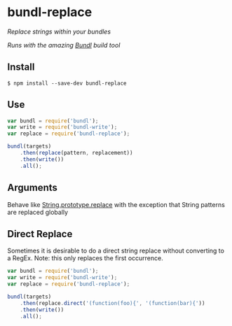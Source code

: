 # bundl-replace

*Replace strings within your bundles*

*Runs with the amazing [Bundl](https://github.com/seebigs/bundl) build tool*

## Install

```
$ npm install --save-dev bundl-replace
```

## Use

```js
var bundl = require('bundl');
var write = require('bundl-write');
var replace = require('bundl-replace');

bundl(targets)
    .then(replace(pattern, replacement))
    .then(write())
    .all();
```

## Arguments

Behave like [String.prototype.replace](https://developer.mozilla.org/en-US/docs/Web/JavaScript/Reference/Global_Objects/String/replace) with the exception that String patterns are replaced globally

## Direct Replace

Sometimes it is desirable to do a direct string replace without converting to a RegEx. Note: this only replaces the first occurrence.

```js
var bundl = require('bundl');
var write = require('bundl-write');
var replace = require('bundl-replace');

bundl(targets)
    .then(replace.direct('(function(foo){', '(function(bar){'))
    .then(write())
    .all();
```
